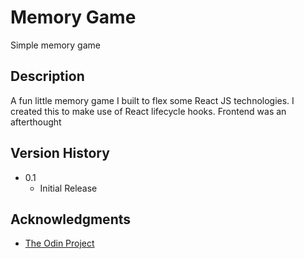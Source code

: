 # Memory Game

Simple memory game

## Description

A fun little memory game I built to flex some React JS technologies. I created this to make use of React lifecycle hooks. Frontend was an afterthought

## Version History

* 0.1
    * Initial Release

## Acknowledgments

* [The Odin Project](www.theodinproject.com)
